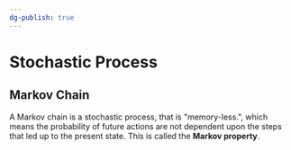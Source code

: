 ```yaml
---
dg-publish: true
---
```


# Stochastic Process

## Markov Chain

A Markov chain is a stochastic process, that is "memory-less.", which means the probability of future actions are not dependent upon the steps that led up to the present state. This is called the **Markov property**.
